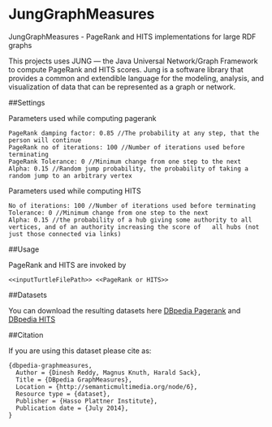 JungGraphMeasures
=================

JungGraphMeasures - PageRank and HITS implementations for large RDF graphs 

This projects uses JUNG — the Java Universal Network/Graph Framework to compute PageRank and HITS scores. 
Jung is a software library that provides a common and extendible language for the modeling, analysis, and 
visualization of data that can be represented as a graph or network. 

##Settings


Parameters used while computing pagerank

```
PageRank damping factor: 0.85 //The probability at any step, that the person will continue
PageRank no of iterations: 100 //Number of iterations used before terminating
PageRank Tolerance: 0 //Minimum change from one step to the next
Alpha: 0.15 //Random jump probability, the probability of taking a random jump to an arbitrary vertex
```
Parameters used while computing HITS

```
No of iterations: 100 //Number of iterations used before terminating
Tolerance: 0 //Minimum change from one step to the next
Alpha: 0.15 //the probability of a hub giving some authority to all vertices, and of an authority increasing the score of   all hubs (not just those connected via links)
```

##Usage


PageRank and HITS are invoked by

```<<inputTurtleFilePath>> <<PageRank or HITS>>```

##Datasets

You can download the resulting datasets here  [DBpedia Pagerank](http://dbpedia.semanticmultimedia.org/3.9/en/pagerank_scores_en.ttl.bz2) and [DBpedia HITS](http://dbpedia.semanticmultimedia.org/3.9/en/hits_scores_en.ttl.bz2)

##Citation

If you are using this dataset please cite as:

```
{dbpedia-graphmeasures,
  Author = {Dinesh Reddy, Magnus Knuth, Harald Sack},
  Title = {DBpedia GraphMeasures},
  Location = {http://semanticmultimedia.org/node/6},
  Resource type = {dataset},
  Publisher = {Hasso Plattner Institute},
  Publication date = {July 2014},
}
```
